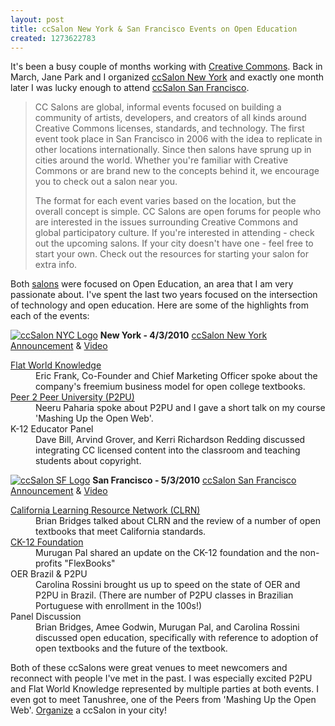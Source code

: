 ```yaml
--- 
layout: post
title: ccSalon New York & San Francisco Events on Open Education
created: 1273622783
---
```

It's been a busy couple of months working with <a href="http://creativecommons.org">Creative Commons</a>. Back in March, Jane Park and I organized <a href="http://creativecommons.org/weblog/entry/20499">ccSalon New York</a> and exactly one month later I was lucky enough to attend <a href="http://creativecommons.org/weblog/entry/21691">ccSalon San Francisco</a>.

<blockquote>
<p>CC Salons are global, informal events focused on building a community of artists, developers, and creators of all kinds around Creative Commons licenses, standards, and technology. The first event took place in San Francisco in 2006 with the idea to replicate in other locations internationally. Since then salons have sprung up in cities around the world. Whether you're familiar with Creative Commons or are brand new to the concepts behind it, we encourage you to check out a salon near you.</p>

<p>The format for each event varies based on the location, but the overall concept is simple. CC Salons are open forums for people who are interested in the issues surrounding Creative Commons and global participatory culture. If you're interested in attending - check out the upcoming salons. If your city doesn't have one - feel free to start your own. Check out the resources for starting your salon for extra info.</p>
</blockquote>

Both <a href="http://wiki.creativecommons.org/Salon">salons</a> were focused on Open Education, an area that I am very passionate about. I've spent the last two years focused on the intersection of technology and open education. Here are some of the highlights from each of the events:

<a href="http://www.flickr.com/photos/johndbritton/4598160423/"><img alt="ccSalon NYC Logo" src="http://farm2.static.flickr.com/1229/4598160423_0964b884bc_m.jpg" /></a>
<strong>New York - 4/3/2010</strong>
<a href="http://creativecommons.org/weblog/entry/20499">ccSalon New York Announcement</a> & <a href="http://creativecommons.org/weblog/entry/21670">Video</a>
<dl>
<dt><a href="http://www.flatworldknowledge.com">Flat World Knowledge</a></dt>
<dd>Eric Frank, Co-Founder and Chief Marketing Officer spoke about the company's freemium business model for open college textbooks.</dd>
<dt><a href="http://p2pu.org">Peer 2 Peer University (P2PU)</a><dt>
<dd>Neeru Paharia spoke about P2PU and I gave a short talk on my course 'Mashing Up the Open Web'.</dd>
<dt>K-12 Educator Panel</dt>
<dd>Dave Bill, Arvind Grover, and Kerri Richardson Redding discussed integrating CC licensed content into the classroom and teaching students about copyright.</dd>
</dl>

<a href="http://www.flickr.com/photos/johndbritton/4598778394/"><img alt="ccSalon SF Logo" src="http://farm4.static.flickr.com/3369/4598778394_2d6d0f866f_m.jpg" /></a>
<strong>San Francisco - 5/3/2010</strong>
<a href="http://creativecommons.org/weblog/entry/21691">ccSalon San Francisco Announcement</a> & <a href="http://http://creativecommons.org/weblog/entry/21960">Video</a>
<dl>
<dt><a href="http://www.clrn.org">California Learning Resource Network (CLRN)</a></dt>
<dd>Brian Bridges talked about CLRN and the review of a number of open textbooks that meet California standards.</dd>
<dt><a href="http://www.ck12.org">CK-12 Foundation</a></dt>
<dd>Murugan Pal shared an update on the CK-12 foundation and the non-profits "FlexBooks"</dd>
<dt>OER Brazil & P2PU</dt>
<dd>Carolina Rossini brought us up to speed on the state of OER and P2PU in Brazil. (There are number of P2PU classes in Brazilian Portuguese with enrollment in the 100s!)</dd>
<dt>Panel Discussion</dt>
<dd>Brian Bridges, Amee Godwin, Murugan Pal, and Carolina Rossini discussed open education, specifically with reference to adoption of open textbooks and the future of the textbook.</dd>
</dl>

Both of these ccSalons were great venues to meet newcomers and reconnect with people I've met in the past. I was especially excited P2PU and Flat World Knowledge represented by multiple parties at both events. I even got to meet Tanushree, one of the Peers from 'Mashing Up the Open Web'. <a href="http://wiki.creativecommons.org/Salon#Resources_for_starting_your_own_CC_Salon">Organize</a> a ccSalon in your city!
